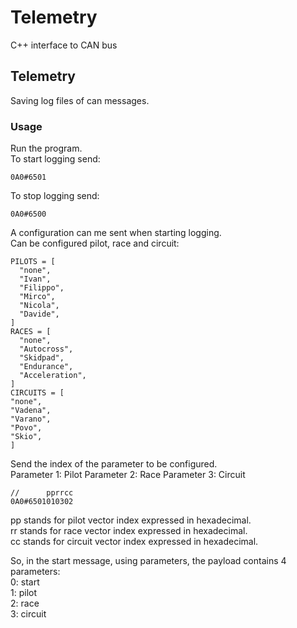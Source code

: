 # Telemetry
C++ interface to CAN bus

## Telemetry
Saving log files of can messages.  

### Usage
Run the program.  
To start logging send:  
~~~
0A0#6501
~~~
To stop logging send:
~~~
0A0#6500
~~~

A configuration can me sent when starting logging.  
Can be configured pilot, race and circuit:
~~~
PILOTS = [
  "none",
  "Ivan",
  "Filippo",
  "Mirco",
  "Nicola",
  "Davide",
]
RACES = [
  "none",
  "Autocross",
  "Skidpad",
  "Endurance",
  "Acceleration",
]
CIRCUITS = [
"none",
"Vadena",
"Varano",
"Povo",
"Skio",
]
~~~

Send the index of the parameter to be configured.  
Parameter 1: Pilot
Parameter 2: Race
Parameter 3: Circuit
~~~
//      pprrcc
0A0#6501010302
~~~

pp stands for pilot   vector index expressed in hexadecimal.  
rr stands for race    vector index expressed in hexadecimal.  
cc stands for circuit vector index expressed in hexadecimal.  

So, in the start message, using parameters, the payload contains 4 parameters:  
0: start  
1: pilot  
2: race  
3: circuit  
